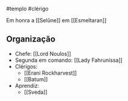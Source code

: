 #templo #clérigo 

Em honra a [[Selûne]] em [[Esmeltaran]]

## Organização
- Chefe: [[Lord Noulos]]
- Segunda em comando: [[Lady Fahrunissa]]
- Clérigos:
  - [[Erani Rockharvest]]
  - [[Batum]]
- Aprendiz:
  - [[Sveda]]